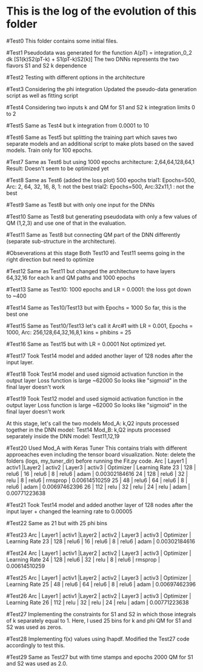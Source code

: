 # This is the log of the evolution of this folder

#Test0
This folder contains some initial files.

#Test1
Pseudodata was generated for the function A(pT) = integration_0_2 dk [S1(k)S2(pT-k) + S1(pT-k)S2(k)]
The two DNNs represents the two flavors S1 and S2 k dependence

#Test2
Testing with different options in the architecture

#Test3 
Considering the phi integration
Updated the pseudo-data generation script as well as fitting script

#Test4
Considering two inputs k and QM for S1 and S2
k integration limits 0 to 2

#Test5
Same as Test4 but k integration from 0.0001 to 10

#Test6
Same as Test5 but splitting the training part which saves two separate models and an additional script to make plots based on the saved models. Train only for 100 epochs.

#Test7
Same as Test6 but using 1000 epochs
architecture: 2,64,64,128,64,1
Result: Doesn't seem to be optimized yet

#Test8
Same as Test6 (added the loss plot)
500 epochs
trial1: Epochs=500,  Arc: 2, 64, 32, 16, 8, 1: not the best
trial2: Epochs=500, Arc:32x11,1 : not the best

#Test9
Same as Test8 but with only one input for the DNNs

#Test10
Same as Test8 but generating pseudodata with only a few values of QM (1,2,3) and use one of that in the evaluation.

#Test11
Same as Test8 but connecting QM part of the DNN differently (separate sub-structure in the architecture).


#Obseverations at this stage
Both Test10 and Test11 seems going in the right direction but need to optimize

#Test12
Same as Test11 but changed the architecture to have layers 64,32,16 for each k and QM paths and 1000 epochs

#Test13
Same as Test10: 1000 epochs and LR = 0.0001: the loss got down to ~400

#Test14
Same as Tes10/Test13 but with Epochs = 1000
So far, this is the best one

#Test15
Same as Test10/Test13 let's call it Arc#1 with
LR = 0.001, Epochs = 1000, Arc: 256,128,64,32,16,8,1
kins = phibins = 25

#Test16
Same as Test15 but with LR = 0.0001
Not optimized yet.

#Test17
Took Test14 model and added another layer of 128 nodes after the input layer.

#Test18
Took Test14 model and used sigmoid activation function in the output layer
Loss function is large ~62000
So looks like "sigmoid" in the final layer doesn't work

#Test19
Took Test12 model and used sigmoid activation function in the output layer
Loss function is large ~62000
So looks like "sigmoid" in the final layer doesn't work

At this stage, let's call the two models
Mod_A: k,Q2 inputs processed together in the DNN model: Test14
Mod_B: k,Q2 inputs processed separately inside the DNN model: Test11,12,19

#Test20
Used Mod_A with Keras Tuner
This contains trials with different approeaches even including the tensor board visualization. Note: delete the folders (logs, my_tuner_dir) before running the Fit.py code. 
Arc | Layer1 | activ1 |Layer2 | activ2 | Layer3 | activ3  | Optimizer | Learning Rate
23  | 128    | relu6  | 16    |  relu6 |  8     | relu6   | adam      | 0.00302184616
24  | 128    | relu6  | 32    |  relu  |  8     | relu6   | rmsprop   | 0.00614510259
25  | 48     | relu6  | 64    |  relu6 |  8     | relu6   | adam      | 0.00697462396
26  | 112    | relu   | 32    |  relu  | 24     | relu    | adam      | 0.00771223638



#Test21
Took Test14 model and added another layer of 128 nodes after the input layer + changed the learning rate to 0.00005

#Test22
Same as 21 but with 25 phi bins

#Test23
Arc | Layer1 | activ1 |Layer2 | activ2 | Layer3 | activ3  | Optimizer | Learning Rate
23  | 128    | relu6  | 16    |  relu6 |  8     | relu6   | adam      | 0.00302184616


#Test24
Arc | Layer1 | activ1 |Layer2 | activ2 | Layer3 | activ3  | Optimizer | Learning Rate
24  | 128    | relu6  | 32    |  relu  |  8     | relu6   | rmsprop   | 0.00614510259

#Test25
Arc | Layer1 | activ1 |Layer2 | activ2 | Layer3 | activ3  | Optimizer | Learning Rate
25  | 48     | relu6  | 64    |  relu6 |  8     | relu6   | adam      | 0.00697462396

#Test26
Arc | Layer1 | activ1 |Layer2 | activ2 | Layer3 | activ3  | Optimizer | Learning Rate
26  | 112    | relu   | 32    |  relu  | 24     | relu    | adam      | 0.00771223638

#Test27
Implementing the constraints for S1 and S2 in which those integrals of k separately equal to 1. Here, I used 25 bins for k and phi
QM for S1 and S2 was used as zeros.

#Test28
Implementing f(x) values using lhapdf. Modified the Test27 code accordingly to test this.


#Test29
Same as Test27 but with time stamps and epochs 2000
QM for S1 and S2 was used as 2.0.





